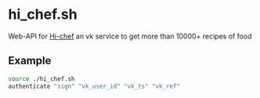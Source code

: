 # hi_chef.sh
Web-API for [Hi-chef](https://vk.com/hichefapp) an vk service to get more than 10000+ recipes of food

## Example
```bash
source ./hi_chef.sh
authenticate "sign" "vk_user_id" "vk_ts" "vk_ref"
```
